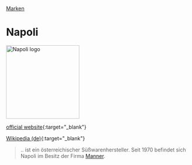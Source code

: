 [Marken](../marken.html)   

# Napoli

<img src="https://upload.wikimedia.org/wikipedia/commons/1/1d/Logo_napoli.png" height="200" alt="Napoli logo">

[official website](https://www.winak.at/drageekeksi){:target="_blank"}

[Wikipedia (de)](https://de.wikipedia.org/wiki/Napoli_(Unternehmen)){:target="_blank"}   

> .. ist ein österreichischer Süßwarenhersteller. Seit 1970 befindet sich Napoli im Besitz der Firma [Manner](../konzerne/manner.html).

